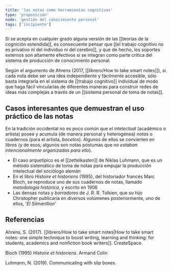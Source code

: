 ```yaml
---
title: 'las notas como herramientas cognitivas'
type: 'proposición'
node: 'gestión del conocimiento personal'
tags: ['incipiente']
---
```


Si se acepta en cualquier grado alguna versión de las [[teorías de la cognición extendida]], es consecuente pensar que [[el trabajo cognitivo no es privativo ni del individuo ni del cerebro]], y que de hecho, los soportes externos son altamente efectivos si se integran como parte crítica del sistema de producción de conocimiento personal.

Según el argumento de Ahrens (2017, [[librero/How to take smart notes]]), si cada nota debe ser una idea independiente y fácilmente accesible, sólo basta integrarla en el sistema de [[trabajo cognitivo]] individual de modo que haga fácil vincularlas de diferentes maneras para construir redes de ideas más complejas a través de un [[sistema personal de toma de notas]].

## Casos interesantes que demuestran el uso práctico de las notas

En la tradición occidental no es poco común que *el intelectual* (académico o artista) posee y acumula (de manera personal y heterogénea) *notas* o cuadernos (para el artista, *bocetos*). Algunos de ellos se convierten en libros (y de esos, algunos son notas póstumas que *no estaban intencionalmente organizadas para ello*).

- El caso arquetípico es el [[zettelkasten]] de Niklas Luhmann, que es un método sistemático de toma de notas para empujar la producción intelectual del sociólogo alemán
- En el libro *Histoire et historiens* (1995), del historiador francés Marc Bloch, se reproduce uno de sus cuadernos de notas, llamado *metodología histórica*, y escrito en 1906
- Las densas notas y *borradores* de J. R. R. Tolkien, que su hijo Christopher publicaría en diversos volúmenes posteriormente, uno de ellos, '*El Silmarillion*'


## Referencias

Ahrens, S. (2017). [[librero/How to take smart notes|How to take smart notes: one simple technique to boost writing, learning and thinking: for students, academics and nonfiction book writers]]. CreateSpace. 

Bloch (1995) *Histoire et historiens*. Armand Colin

Luhmann, N. (2019). Communicating with slip boxes.